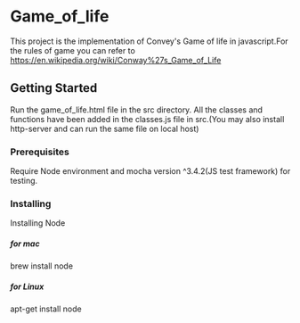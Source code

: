 # Game_of_life
  This project is the implementation of Convey's Game of life in javascript.For the rules of game you can refer to
  https://en.wikipedia.org/wiki/Conway%27s_Game_of_Life
## Getting Started 
  Run the game_of_life.html file in the src directory. All the classes and functions have been added in the classes.js file in src.(You may also install http-server and can run the same file on local host)
### Prerequisites
  Require Node environment and mocha version ^3.4.2(JS test framework) for testing.
### Installing
  Installing Node
  ##### for mac
  brew install node
  ##### for Linux
  apt-get install node
  
